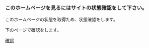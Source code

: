 ### このホームページを見るにはサイトの状態確認をして下さい。

このホームページの状態を取得ため、状態確認をします。

下のページで確認をします。

[確認](https://anomaly556.github.io/langJP/statuschecker)
